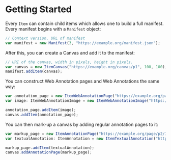 # Getting Started

Every `Item` can contain child items which allows one to build a full manifest.
Every manifest begins with a `Manifest` object:

```javascript
// Context version, URL of manifest
var manifest = new Manifest(3, "https://example.org/manifest.json");
```

After this, you can create a Canvas and add it to the manifest:

```javascript
// URI of the canvas, width in pixels, height in pixels.
var canvas = new ItemCanvas("https://example.org/canvas/p1", 100, 100);
manifest.addItem(canvas);
```

You can construct Web Annotation pages and Web Annotations the same way:

```javascript
var annotation_page = new ItemWebAnnotationPage("https://example.org/page/p1/1");
var image: ItemWebAnnotationImage = new ItemWebAnnotationImage("https://example.org/annotation/p0001-image", EnumWebAnnotationMotivation.PAINTING, canvas, "https://example.org/example.jpeg/full/full/0/default.jpg", 300, 168);

annotation_page.addItem(image);
canvas.addItem(annotation_page);
```

You can then mark-up a canvas by adding regular annotation pages to it:

```javascript
var markup_page = new ItemAnnotationPage("https://example.org/page/p2/1");
var textualAnnotation: ItemAnnotation = new ItemTextualAnnotation("https://example.org/annotation/p0002-text", EnumAnnotationMotivation.COMMENTING, "Hello world!", "en", "https://example.org/canvas/p1#xywh=195,105,30,30");

markup_page.addItem(textualAnnotation);
canvas.addAnnotationPage(markup_page);
```
